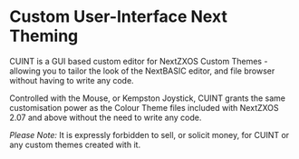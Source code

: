 Custom User-Interface Next Theming
==================================

CUINT is a GUI based custom editor for NextZXOS Custom Themes - allowing you to tailor the look of the NextBASIC editor, and file browser without having to write any code.

Controlled with the Mouse, or Kempston Joystick, CUINT grants the same customisation power as the Colour Theme files included with NextZXOS 2.07 and above without the need to write any code.

*Please Note:*  It is expressly forbidden to sell, or solicit money, for CUINT or any custom themes created with it.

